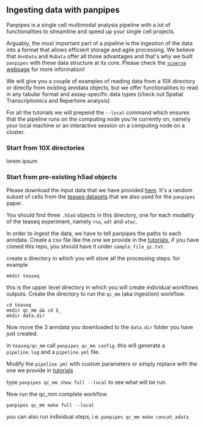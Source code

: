 ## Ingesting data with panpipes

Panpipes is a single cell multimodal analysis pipeline with a lot of functionalities to streamline and speed up your single cell projects.

Arguably, the most important part of a pipeline is the ingestion of the data into a format that allows efficient storage and agile processing. We believe that `AnnData` and `MuData` offer all those advantages and that's why we built `panpipes` with these data structure at its core. 
Please check the [`scverse` webpage](https://scverse.org/) for more information!

We will give you a couple of examples of reading data from a 10X directory or directly from existing anndata objects, but we offer functionalities to read in any tabular format and assay-specific data types (check out Spatial Transcriptomics and Repertoire analysis)

For all the tutorials we will prepend the `--local` command which ensures that the pipeline runs on the computing node you're currently on, namely your local machine or an interactive session on a computing node on a cluster.

### Start from 10X directories

lorem ipsum

### Start from pre-existing h5ad objects

Please download the input data that we have provided [here](). It's a random subset of cells from the [teaseq datasets]() that we also used for the `panpipes` paper.

You should find three `.h5ad` objects in this directory, one for each modality of the teaseq experiment, namely `rna`, `adt` and `atac`.

In order to ingest the data, we have to tell panpipes the paths to each anndata.
Create a csv file like the one we provide in the [tutorials](https://github.com/DendrouLab/panpipes_reproducibility/tree/main/tutorials/ingesting_data), if you have cloned this repo, you should have it under `sample_file_qc.txt`.

create a directory in which you will store all the processing steps.
for example 

``` 
mkdir teaseq
```

this is the upper level directory in which you will create individual workflows outputs. 
Create the directory to run the `qc_mm` (aka ingestion) workflow.

```
cd teaseq
mkdir qc_mm && cd $_
mkdir data.dir
```

Now move the 3 anndata you downloaded to the `data.dir` folder you have just created.

in `teaseq/qc_mm` call `panpipes qc_mm config`.
this will generate a `pipeline.log` and a `pipeline.yml` file.

Modify the `pipeline.yml` with custom parameters or simply replace with the one we provide in [tutorials](https://github.com/DendrouLab/panpipes_reproducibility/tree/main/tutorials/ingesting_data)

type `panpipes qc_mm show full --local` to see what will be run.

Now run the qc_mm complete workflow 

`panpipes qc_mm make full --local` 

you can also run individual steps, i.e. `panpipes qc_mm make concat_adata`












